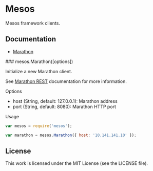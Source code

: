 # Mesos

Mesos framework clients.

## Documentation

 * [Marathon](#marthon)

<a name="marathon"/>
### mesos.Marathon([options])

Initialize a new Marathon client.

See [Marathon REST][marathon-rest] documentation for more information.

Options

 * host (String, default: 127.0.0.1): Marathon address
 * port (String, default: 8080): Marathon HTTP port

Usage

``` javascript
var mesos = require('mesos');

var marathon = mesos.Marathon({ host: '10.141.141.10' });
```

## License

This work is licensed under the MIT License (see the LICENSE file).

[marathon-rest]: https://github.com/mesosphere/marathon/blob/master/REST.md
